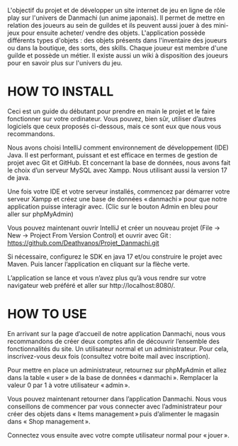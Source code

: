L'objectif du projet et de développer un site internet de jeu en ligne de rôle play sur l'univers de Danmachi (un anime japonais). Il permet de mettre en relation des joueurs au sein de guildes et ils peuvent aussi jouer à des mini-jeux pour ensuite acheter/ vendre des objets. L'application possède différents types d'objets : des objets présents dans l'inventaire des joueurs ou dans la boutique, des sorts, des skills. Chaque joueur est membre d'une guilde et possède un métier. Il existe aussi un wiki à disposition des joueurs pour en savoir plus sur l'univers du jeu.
  
  
# HOW TO INSTALL 

Ceci est un guide du débutant pour prendre en main le projet et le faire fonctionner sur votre ordinateur. Vous pouvez, bien sûr, utiliser d’autres logiciels que ceux proposés ci-dessous, mais ce sont eux que nous vous recommandons. 

Nous avons choisi IntelliJ comment environnement de développement (IDE) Java. Il est performant, puissant et est efficace en termes de gestion de projet avec Git et GitHub. Et concernant la base de données, nous avons fait le choix d’un serveur MySQL avec Xampp. Nous utilisant aussi la version 17 de java. 

Une fois votre IDE et votre serveur installés, commencez par démarrer votre serveur Xampp et créez une base de données « danmachi » pour que notre application puisse interagir avec. (Clic sur le bouton Admin en bleu pour aller sur phpMyAdmin) 

Vous pouvez maintenant ouvrir IntelliJ et créer un nouveau projet (File -> New -> Project From Version Control) et ouvrir avec Git : https://github.com/Deathvanos/Projet_Danmachi.git 

Si nécessaire, configurez le SDK en java 17 et/ou construire le projet avec Maven. Puis lancer l’application en cliquant sur la flèche verte. 
 
L’application se lance et vous n’avez plus qu’à vous rendre sur votre navigateur web préféré et aller sur http://localhost:8080/. 



# HOW TO USE

En arrivant sur la page d’accueil de notre application Danmachi, nous vous recommandons de créer deux comptes afin de découvrir l’ensemble des fonctionnalités du site. Un utilisateur normal et un administrateur. Pour cela, inscrivez-vous deux fois (consultez votre boite mail avec inscription). 

Pour mettre en place un administrateur, retournez sur phpMyAdmin et allez dans la table « user » de la base de données « danmachi ». Remplacer la valeur 0 par 1 à votre utilisateur « admin ». 
 
Vous pouvez maintenant retourner dans l’application Danmachi. Nous vous conseillons de commencer par vous connecter avec l’administrateur pour créer des objets dans « Items management » puis d’alimenter le magasin dans « Shop management ».  

Connectez vous ensuite avec votre compte utilisateur normal pour « jouer ». 
